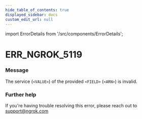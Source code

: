 ```yaml
---
hide_table_of_contents: true
displayed_sidebar: docs
custom_edit_url: null
---
```


import ErrorDetails from '/src/components/ErrorDetails';

# ERR_NGROK_5119

### Message
The service (`<VALUE>`) of the provided `<FIELD>` (`<ARN>`) is invalid.

### Further help
If you're having trouble resolving this error, please reach out to [support@ngrok.com](mailto:support@ngrok.com?subject=Help%20with%20ERR_NGROK_5119)

<ErrorDetails error='err_ngrok_5119' />
